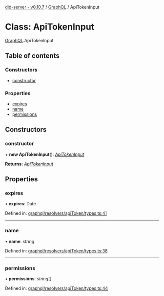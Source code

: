 [did-server - v0.10.7](../README.md) / [GraphQL](../modules/graphql.md) / ApiTokenInput

# Class: ApiTokenInput

[GraphQL](../modules/graphql.md).ApiTokenInput

## Table of contents

### Constructors

- [constructor](graphql.apitokeninput.md#constructor)

### Properties

- [expires](graphql.apitokeninput.md#expires)
- [name](graphql.apitokeninput.md#name)
- [permissions](graphql.apitokeninput.md#permissions)

## Constructors

### constructor

\+ **new ApiTokenInput**(): [*ApiTokenInput*](graphql.apitokeninput.md)

**Returns:** [*ApiTokenInput*](graphql.apitokeninput.md)

## Properties

### expires

• **expires**: Date

Defined in: [graphql/resolvers/apiToken/types.ts:41](https://github.com/Puzzlepart/did/blob/dev/server/graphql/resolvers/apiToken/types.ts#L41)

___

### name

• **name**: *string*

Defined in: [graphql/resolvers/apiToken/types.ts:38](https://github.com/Puzzlepart/did/blob/dev/server/graphql/resolvers/apiToken/types.ts#L38)

___

### permissions

• **permissions**: *string*[]

Defined in: [graphql/resolvers/apiToken/types.ts:44](https://github.com/Puzzlepart/did/blob/dev/server/graphql/resolvers/apiToken/types.ts#L44)
